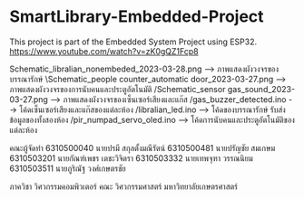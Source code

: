 # SmartLibrary-Embedded-Project

This project is part of the Embedded System Project using ESP32.
https://www.youtube.com/watch?v=zK0gQZ1Fcp8 

Schematic_libralian_nonembeded_2023-03-28.png --> ภาพแสดงผังวงจรของบรรณารักษ์
\Schematic_people counter_automatic door_2023-03-27.png --> ภาพแสดงผังวงจรของการนับคนและประตูอัตโนมัติ
/Schematic_sensor gas_sound_2023-03-27.png --> ภาพแสดงผังวงจรของเซ็นเซอร์เสียงและแก๊ส
/gas_buzzer_detected.ino --> โค้ดเซ็นเซอร์เสียงและแก๊สของแต่ละห้อง
/libralian_led.ino --> โค้ดของบรรณารักษ์ รับส่งข้อมูลของทั้งสองห้อง
/pir_numpad_servo_oled.ino --> โค้ดการนับคนและประตูอัตโนมัติของแต่ละห้อง

คณะผู้จัดทำ
6310500040 นายปรมี สกุลตั้งมณีรัตน์
6310500481 นายปรัญชัย สมเกษม
6310503201 นายกัณฑ์เพชร เตชะวิจิตรา
6310503332 นายเทพจุฑา วรรณนิยม
6310503511 นายภูริณัฐ วงศ์เกษตรชัย

ภาควิชา วิศวกรรมคอมพิวเตอร์ คณะ วิศวกรรมศาสตร์ มหาวิทยาลัยเกษตรศาสตร์
